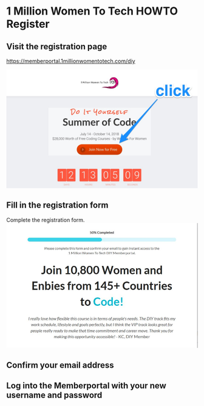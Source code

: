 # 1 Million Women To Tech HOWTO Register

## Visit the registration page

https://memberportal.1millionwomentotech.com/diy

![diy-page](./images/diy-page.jpg)

## Fill in the registration form

Complete the registration form.
![diy-page](./images/registrationform.jpg)


## Confirm your email address

## Log into the Memberportal with your new username and password
